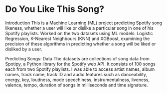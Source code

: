 # Do You Like This Song?
 Introduction
This is a Machine Learning (ML) project predicting Spotify song likeness, whether a user will like or dislike a particular song in one of his Spotify playlists. Worked on the two datasets using ML models: Logistic Regression, K-Nearest Neighbours (KNN) and XGBoost, examining the precision of these algorithms in predicting whether a song will be liked or disliked by a user. 

Predicting Songs: 
Data 
The datasets are collections of song data from Spotipy, a Python library for the Spotify web API. It consists of 100 songs each from two Spotify playlists. I was able to access artist names, album names, track name, track ID and audio features such as danceability, energy, key, loudness, mode speechiness, instrumentalness, liveness, valence, tempo, duration of songs in milliseconds and time signature. 
